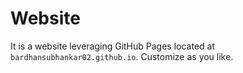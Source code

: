 # Website

It is a website leveraging GitHub Pages located at `bardhansubhankar02.github.io`. Customize as you like.
